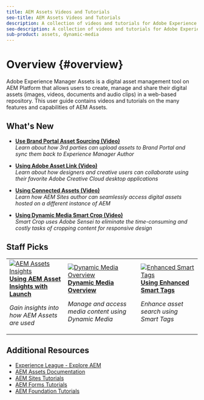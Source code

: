 ```yaml
---
title: AEM Assets Videos and Tutorials
seo-title: AEM Assets Videos and Tutorials
description: A collection of videos and tutorials for Adobe Experience Manager Assets
seo-description: A collection of videos and tutorials for Adobe Experience Manager Assets
sub-product: assets, dynamic-media
---
```


# Overview {#overview}

Adobe Experience Manager Assets is a digital asset management tool on AEM Platform that allows users to create, manage and share their digital assets (images, videos, documents and audio clips) in a web-based repository. This user guide contains videos and tutorials on the many features and capabilities of AEM Assets.

## What's New

* **[Use Brand Portal Asset Sourcing (Video)](./brand-portal/asset-sourcing.md#asset-sourcing)**
    <br>
    *Learn about how 3rd parties can upload assets to Brand Portal and sync them back to Experience Manager Author*

* **[Using Adobe Asset Link (Video)](./creative-cloud/adobe-asset-link-feature-video-use.md)**
    <br>
    *Learn about how designers and creative users can collaborate using their favorite Adobe Creative Cloud desktop applications*

* **[Using Connected Assets (Video)](./deployment/connected-assets-feature-video-use.md)**
    <br>
    *Learn how AEM Sites author can seamlessly access digital assets hosted on a different instance of AEM*

* **[Using Dynamic Media Smart Crop (Video)](./dynamic-media/smart-crop-feature-video-use.md)**
    <br>
     *Smart Crop uses Adobe Sensei to eliminate the time-consuming and costly tasks of cropping content for responsive design*

## Staff Picks

<table>
<td>
   <a href="./analytics/asset-insights-launch-tutorial-setup.md">
   <img alt="AEM Assets Insights" src="./analytics/assets/asset-insights-cover.png"/>
   </a>
   <div>
      <a href="./analytics/asset-insights-launch-tutorial-setup.md">
      <strong>Using AEM Asset Insights with Launch</strong>
      </a>
   </div>
   <p>
      <em>Gain insights into how AEM Assets are used</em>
   <p>
</td>
<td>
   <a href="./dynamic-media/dynamic-media-overview-feature-video-use.md">
   <img alt="Dynamic Media Overview" src="./dynamic-media/assets/dynamic-media-overiew.png" />
   </a>
   <div>
      <a href="./dynamic-media/dynamic-media-overview-feature-video-use.md">
      <strong>Dynamic Media Overview</strong>
      </a>
   </div>
   <p>
      <em>Manage and access media content using Dynamic Media</em>
   <p>
</td>
<td>
   <a href="./metadata/enhanced-smart-tags-feature-video-use.md">
   <img alt="Enhanced Smart Tags" src="./metadata/assets/enhanced-smart-tags.png" />
   </a>
   <div>
      <a href="./metadata/enhanced-smart-tags-feature-video-use.md">
      <strong>Using Enhanced Smart Tags</strong>
      </a>
   </div>
   <p>
      <em>Enhance asset search using Smart Tags</em>
   </p>
</td>
</table>

## Additional Resources

* [Experience League - Explore AEM](https://experienceleague.adobe.com/#recommended/solutions/experience-manager)
* [AEM Assets Documentation](https://helpx.adobe.com/experience-manager/6-5/assets/user-guide.html)
* [AEM Sites Tutorials](/help/sites/overview.md)
* [AEM Forms Tutorials](/help/forms/overview.md)
* [AEM Foundation Tutorials](/help/foundation/overview.md)
